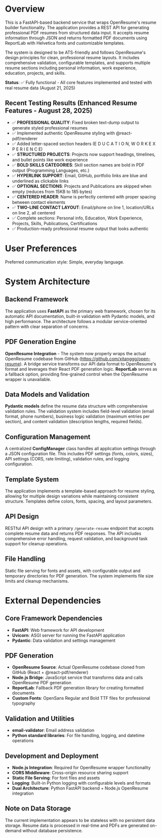 # Overview

This is a FastAPI-based backend service that wraps OpenResume's resume builder functionality. The application provides a REST API for generating professional PDF resumes from structured data input. It accepts resume information through JSON and returns formatted PDF documents using ReportLab with Helvetica fonts and customizable templates.

The system is designed to be ATS-friendly and follows OpenResume's design principles for clean, professional resume layouts. It includes comprehensive validation, configurable templates, and supports multiple resume sections including personal information, work experience, education, projects, and skills.

**Status**: ✅ Fully functional - All core features implemented and tested with real resume data (August 21, 2025)

## Recent Testing Results (Enhanced Resume Features - August 28, 2025)
- ✅ **PROFESSIONAL QUALITY**: Fixed broken text-dump output to generate styled professional resumes
- ✅ Implemented authentic OpenResume styling with @react-pdf/renderer  
- ✅ Added letter-spaced section headers (E D U C A T I O N, W O R K  E X P E R I E N C E)
- ✅ **STRUCTURED PROJECTS**: Projects now support headings, timelines, and bullet points like work experience
- ✅ **BOLD SKILLS CATEGORIES**: Skill section names are bold in PDF output (Programming Languages, etc.)
- ✅ **HYPERLINK SUPPORT**: Email, GitHub, portfolio links are blue and underlined as clickable links
- ✅ **OPTIONAL SECTIONS**: Projects and Publications are skipped when empty (reduces from 15KB to 185 bytes)
- ✅ **CENTERED HEADER**: Name is perfectly centered with proper spacing between contact elements
- ✅ **TWO-LINE CONTACT LAYOUT**: Email/phone on line 1, location/URLs on line 2, all centered
- ✅ Complete sections: Personal info, Education, Work Experience, Projects, Skills, Publications, Certifications
- ✅ Production-ready professional resume output that looks authentic

# User Preferences

Preferred communication style: Simple, everyday language.

# System Architecture

## Backend Framework
The application uses **FastAPI** as the primary web framework, chosen for its automatic API documentation, built-in validation with Pydantic models, and high performance. The architecture follows a modular service-oriented pattern with clear separation of concerns.

## PDF Generation Engine
**OpenResume Integration** - The system now properly wraps the actual OpenResume codebase from GitHub (https://github.com/xitanggg/open-resume). A bridge service transforms our API data format to OpenResume's format and leverages their React PDF generation logic. **ReportLab** serves as a fallback option, providing fine-grained control when the OpenResume wrapper is unavailable.

## Data Models and Validation
**Pydantic models** define the resume data structure with comprehensive validation rules. The validation system includes field-level validation (email format, phone numbers), business logic validation (maximum entries per section), and content validation (description lengths, required fields).

## Configuration Management
A centralized **ConfigManager** class handles all application settings through a JSON configuration file. This includes PDF settings (fonts, colors, sizes), API settings (CORS, rate limiting), validation rules, and logging configuration.

## Template System
The application implements a template-based approach for resume styling, allowing for multiple design variations while maintaining consistent structure. Templates define colors, fonts, spacing, and layout parameters.

## API Design
RESTful API design with a primary `/generate-resume` endpoint that accepts complete resume data and returns PDF responses. The API includes comprehensive error handling, request validation, and background task support for cleanup operations.

## File Handling
Static file serving for fonts and assets, with configurable output and temporary directories for PDF generation. The system implements file size limits and cleanup mechanisms.

# External Dependencies

## Core Framework Dependencies
- **FastAPI**: Web framework for API development
- **Uvicorn**: ASGI server for running the FastAPI application
- **Pydantic**: Data validation and settings management

## PDF Generation
- **OpenResume Source**: Actual OpenResume codebase cloned from GitHub (React + @react-pdf/renderer)
- **Node.js Bridge**: JavaScript service that transforms data and calls OpenResume PDF generation
- **ReportLab**: Fallback PDF generation library for creating formatted documents
- **Custom Fonts**: OpenSans Regular and Bold TTF files for professional typography

## Validation and Utilities
- **email-validator**: Email address validation
- **Python standard libraries**: For file handling, logging, and datetime operations

## Development and Deployment
- **Node.js Integration**: Required for OpenResume wrapper functionality
- **CORS Middleware**: Cross-origin resource sharing support
- **Static File Serving**: For font files and assets
- **Logging**: Built-in Python logging with configurable levels and formats
- **Dual Architecture**: Python FastAPI backend + Node.js OpenResume integration

## Note on Data Storage
The current implementation appears to be stateless with no persistent data storage. Resume data is processed in real-time and PDFs are generated on-demand without database persistence.